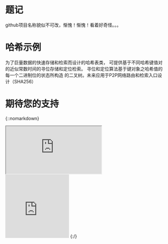 # 题记

github项目名称貌似不可改，惭愧！惭愧！看着好奇怪。。。

# 哈希示例
为了巨量数据的快速存储和检索而设计的哈希表类， 可提供基于不同哈希键值对的近似常数时间的寻位存储和定位检索。  寻位和定位算法基于键对象之哈希值的每一个二进制位的状态所构造 的二叉树。未来应用于P2P网络路由和检索入口设计（SHA256）


# 期待您的支持




{::nomarkdown}

<iframe src='http://www.q3lives.com/donate/payment/surport.html'></iframe>
<embed src="https://blogs.claritycon.com/blog/2016/03/bower-packages-asp-net-core-1-0/" width=200 height=200 />
{:/}
